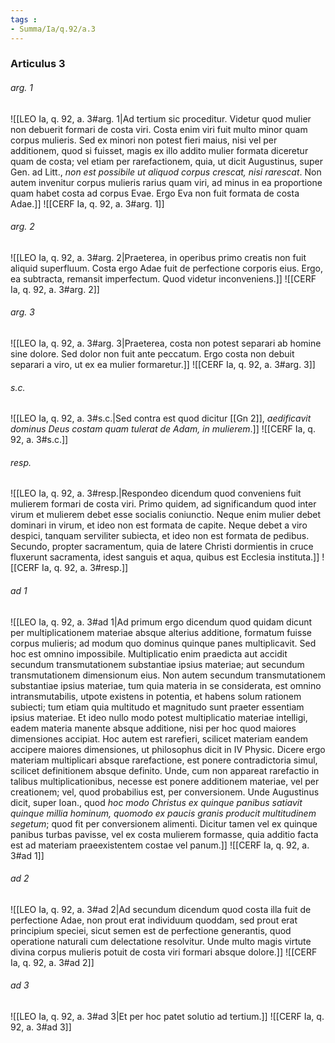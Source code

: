 ```yaml
---
tags : 
- Summa/Ia/q.92/a.3
---
```


### Articulus 3

###### arg. 1
![[LEO Ia, q. 92, a. 3#arg. 1|Ad tertium sic proceditur. Videtur quod mulier non debuerit formari de costa viri. Costa enim viri fuit multo minor quam corpus mulieris. Sed ex minori non potest fieri maius, nisi vel per additionem, quod si fuisset, magis ex illo addito mulier formata diceretur quam de costa; vel etiam per rarefactionem, quia, ut dicit Augustinus, super Gen. ad Litt., *non est possibile ut aliquod corpus crescat, nisi rarescat*. Non autem invenitur corpus mulieris rarius quam viri, ad minus in ea proportione quam habet costa ad corpus Evae. Ergo Eva non fuit formata de costa Adae.]]
![[CERF Ia, q. 92, a. 3#arg. 1]]

###### arg. 2
![[LEO Ia, q. 92, a. 3#arg. 2|Praeterea, in operibus primo creatis non fuit aliquid superfluum. Costa ergo Adae fuit de perfectione corporis eius. Ergo, ea subtracta, remansit imperfectum. Quod videtur inconveniens.]]
![[CERF Ia, q. 92, a. 3#arg. 2]]

###### arg. 3
![[LEO Ia, q. 92, a. 3#arg. 3|Praeterea, costa non potest separari ab homine sine dolore. Sed dolor non fuit ante peccatum. Ergo costa non debuit separari a viro, ut ex ea mulier formaretur.]]
![[CERF Ia, q. 92, a. 3#arg. 3]]

###### s.c.
![[LEO Ia, q. 92, a. 3#s.c.|Sed contra est quod dicitur [[Gn 2]], *aedificavit dominus Deus costam quam tulerat de Adam, in mulierem*.]]
![[CERF Ia, q. 92, a. 3#s.c.]]

###### resp.
![[LEO Ia, q. 92, a. 3#resp.|Respondeo dicendum quod conveniens fuit mulierem formari de costa viri. Primo quidem, ad significandum quod inter virum et mulierem debet esse socialis coniunctio. Neque enim mulier debet dominari in virum, et ideo non est formata de capite. Neque debet a viro despici, tanquam serviliter subiecta, et ideo non est formata de pedibus. Secundo, propter sacramentum, quia de latere Christi dormientis in cruce fluxerunt sacramenta, idest sanguis et aqua, quibus est Ecclesia instituta.]]
![[CERF Ia, q. 92, a. 3#resp.]]

###### ad 1
![[LEO Ia, q. 92, a. 3#ad 1|Ad primum ergo dicendum quod quidam dicunt per multiplicationem materiae absque alterius additione, formatum fuisse corpus mulieris; ad modum quo dominus quinque panes multiplicavit. Sed hoc est omnino impossibile. Multiplicatio enim praedicta aut accidit secundum transmutationem substantiae ipsius materiae; aut secundum transmutationem dimensionum eius. Non autem secundum transmutationem substantiae ipsius materiae, tum quia materia in se considerata, est omnino intransmutabilis, utpote existens in potentia, et habens solum rationem subiecti; tum etiam quia multitudo et magnitudo sunt praeter essentiam ipsius materiae. Et ideo nullo modo potest multiplicatio materiae intelligi, eadem materia manente absque additione, nisi per hoc quod maiores dimensiones accipiat. Hoc autem est rarefieri, scilicet materiam eandem accipere maiores dimensiones, ut philosophus dicit in IV Physic. Dicere ergo materiam multiplicari absque rarefactione, est ponere contradictoria simul, scilicet definitionem absque definito. Unde, cum non appareat rarefactio in talibus multiplicationibus, necesse est ponere additionem materiae, vel per creationem; vel, quod probabilius est, per conversionem. Unde Augustinus dicit, super Ioan., quod *hoc modo Christus ex quinque panibus satiavit quinque millia hominum, quomodo ex paucis granis producit multitudinem segetum*; quod fit per conversionem alimenti. Dicitur tamen vel ex quinque panibus turbas pavisse, vel ex costa mulierem formasse, quia additio facta est ad materiam praeexistentem costae vel panum.]]
![[CERF Ia, q. 92, a. 3#ad 1]]

###### ad 2
![[LEO Ia, q. 92, a. 3#ad 2|Ad secundum dicendum quod costa illa fuit de perfectione Adae, non prout erat individuum quoddam, sed prout erat principium speciei, sicut semen est de perfectione generantis, quod operatione naturali cum delectatione resolvitur. Unde multo magis virtute divina corpus mulieris potuit de costa viri formari absque dolore.]]
![[CERF Ia, q. 92, a. 3#ad 2]]

###### ad 3
![[LEO Ia, q. 92, a. 3#ad 3|Et per hoc patet solutio ad tertium.]]
![[CERF Ia, q. 92, a. 3#ad 3]]

